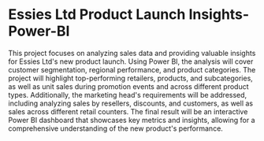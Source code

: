 # Essies Ltd Product Launch Insights-Power-BI

This project focuses on analyzing sales data and providing valuable insights for Essies Ltd's new product launch. Using Power BI, the analysis will cover customer segmentation, regional performance, and product categories. The project will highlight top-performing retailers, products, and subcategories, as well as unit sales during promotion events and across different product types. Additionally, the marketing head's requirements will be addressed, including analyzing sales by resellers, discounts, and customers, as well as sales across different retail counters. The final result will be an interactive Power BI dashboard that showcases key metrics and insights, allowing for a comprehensive understanding of the new product's performance.
